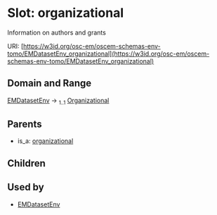 
# Slot: organizational

Information on authors and grants

URI: [https://w3id.org/osc-em/oscem-schemas-env-tomo/EMDatasetEnv_organizational](https://w3id.org/osc-em/oscem-schemas-env-tomo/EMDatasetEnv_organizational)


## Domain and Range

[EMDatasetEnv](EMDatasetEnv.md) &#8594;  <sub>1..1</sub> [Organizational](Organizational.md)

## Parents

 *  is_a: [organizational](organizational.md)

## Children


## Used by

 * [EMDatasetEnv](EMDatasetEnv.md)
